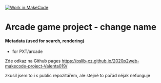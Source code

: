 [![Work in MakeCode](https://classroom.github.com/assets/work-in-make-code-c53f0c86300af1a64cdd5dc830e2509efd17c8cb483a722cacaee84d10eb8ec9.svg)](https://classroom.github.com/online_ide?assignment_repo_id=4464712&assignment_repo_type=AssignmentRepo)
# Arcade game project - change name 

#### Metadata (used for search, rendering)

* for PXT/arcade
<script src="https://makecode.com/gh-pages-embed.js"></script><script>makeCodeRender("{{ site.makecode.home_url }}", "{{ site.github.owner_name }}/{{ site.github.repository_name }}");</script>

Zde odkaz na Github pages
https://pslib-cz.github.io/2020p2web-makecode-project-Valenta019/

zkusil jsem to i s public repozitářem, ale stejně to pořád nějak nefunguje
